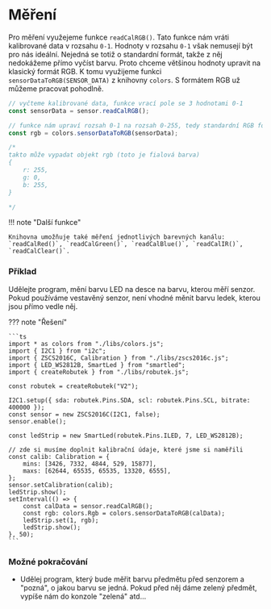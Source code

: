 # Měření

Pro měření využejeme funkce `readCalRGB()`. Tato funkce nám vráti kalibrované data v rozsahu `0-1`. Hodnoty v rozsahu `0-1` však nemusejí být pro nás ideální. Nejedná se totiž o standardní formát, takže z něj nedokážeme přímo vyčíst barvu. Proto chceme většinou hodnoty upravit na klasický formát RGB. K tomu využijeme funkci `sensorDataToRGB(SENSOR_DATA)` z knihovny `colors`. S formátem RGB už můžeme pracovat pohodlně.

```ts
// vyčteme kalibrované data, funkce vrací pole se 3 hodnotami 0-1
const sensorData = sensor.readCalRGB();

// funkce nám upraví rozsah 0-1 na rozsah 0-255, tedy standardní RGB formát; vrátí nám objekt typu Rgb
const rgb = colors.sensorDataToRGB(sensorData);

/*
takto může vypadat objekt rgb (toto je fialová barva)
{
    r: 255,
    g: 0,
    b: 255,
}

*/
```

!!! note "Další funkce"

    Knihovna umožňuje také měření jednotlivých barevných kanálu: `readCalRed()`, `readCalGreen()`, `readCalBlue()`, `readCalIR()`, `readCalClear()`.

### Příklad

Udělejte program, mění barvu LED na desce na barvu, kterou měří senzor. Pokud používáme vestavěný senzor, není vhodné měnit barvu ledek, kterou jsou přímo vedle něj.

??? note "Řešení"

    ```ts
    import * as colors from "./libs/colors.js";
    import { I2C1 } from "i2c";
    import { ZSCS2016C, Calibration } from "./libs/zscs2016c.js";
    import { LED_WS2812B, SmartLed } from "smartled";
    import { createRobutek } from "./libs/robutek.js";

    const robutek = createRobutek("V2");
    
    I2C1.setup({ sda: robutek.Pins.SDA, scl: robutek.Pins.SCL, bitrate: 400000 });
    const sensor = new ZSCS2016C(I2C1, false);
    sensor.enable();

    const ledStrip = new SmartLed(robutek.Pins.ILED, 7, LED_WS2812B);

    // zde si musíme doplnit kalibrační údaje, které jsme si naměřili
    const calib: Calibration = {
        mins: [3426, 7332, 4844, 529, 15877],
        maxs: [62644, 65535, 65535, 13320, 6555],
    };
    sensor.setCalibration(calib);
    ledStrip.show();
    setInterval(() => {
        const calData = sensor.readCalRGB();
        const rgb: colors.Rgb = colors.sensorDataToRGB(calData);
        ledStrip.set(1, rgb);
        ledStrip.show();
    }, 50);
    ```

### Možné pokračování

 - Udělej program, který bude měřit barvu předmětu před senzorem a "pozná", o jakou barvu se jedná. Pokud před něj dáme zelený předmět, vypíše nám do konzole "zelená" atd...
 
